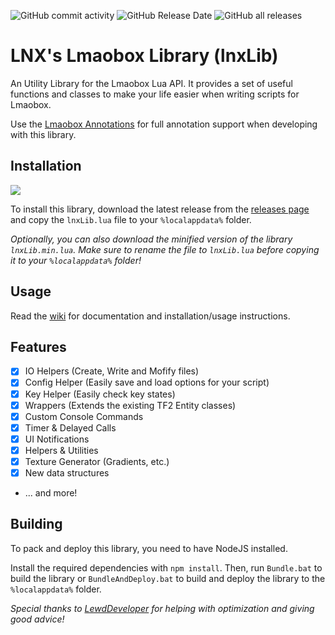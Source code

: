 ![GitHub commit activity](https://img.shields.io/github/commit-activity/m/lnx00/Lmaobox-Library)
![GitHub Release Date](https://img.shields.io/github/release-date/lnx00/Lmaobox-Library)
![GitHub all releases](https://img.shields.io/github/downloads/lnx00/Lmaobox-Library/total)

# LNX's Lmaobox Library (lnxLib)

An Utility Library for the Lmaobox Lua API.
It provides a set of useful functions and classes to make your life easier when writing scripts for Lmaobox.

Use the [Lmaobox Annotations](https://github.com/lnx00/Lmaobox-Annotations) for full annotation support when developing with this library.

## Installation

[![](https://img.shields.io/badge/Download-Latest-blue?style=for-the-badge&logo=github)](https://github.com/lnx00/Lmaobox-Library/releases/latest/)

To install this library, download the latest release from the [releases page](https://github.com/lnx00/Lmaobox-Library/releases/latest/) and copy the `lnxLib.lua` file to your `%localappdata%` folder.

_Optionally, you can also download the minified version of the library `lnxLib.min.lua`. Make sure to rename the file to `lnxLib.lua` before copying it to your `%localappdata%` folder!_

## Usage

Read the [wiki](https://github.com/lnx00/Lmaobox-Library/wiki) for documentation and installation/usage instructions.

## Features

- [x] IO Helpers (Create, Write and Mofify files)
- [x] Config Helper (Easily save and load options for your script)
- [x] Key Helper (Easily check key states)
- [x] Wrappers (Extends the existing TF2 Entity classes)
- [x] Custom Console Commands
- [x] Timer & Delayed Calls
- [x] UI Notifications
- [x] Helpers & Utilities
- [x] Texture Generator (Gradients, etc.)
- [x] New data structures
- ... and more!

## Building

To pack and deploy this library, you need to have NodeJS installed.

Install the required dependencies with `npm install`.
Then, run `Bundle.bat` to build the library or `BundleAndDeploy.bat` to build and deploy the library to the `%localappdata%` folder.

*Special thanks to [LewdDeveloper](https://github.com/LewdDeveloper) for helping with optimization and giving good advice!*
